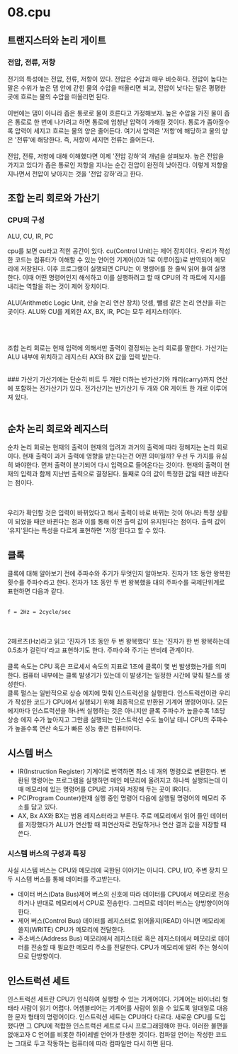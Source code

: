 # 08.cpu

## 트랜지스터와 논리 게이트

### 전압, 전류, 저항
전기의 특성에는 전압, 전류, 저항이 있다. 전압은 수압과 매우 비슷하다. 전압이 높다는 말은 수위가 높은 댐 안에 갇힌 물의 수압을 떠올리면 되고, 전압이 낮다는 말은 평평한 곳에 흐르는 물의 수압을 떠올리면 된다. 
<br>
<br>
이번에는 댐이 아니라 좁은 통로로 물이 흐른다고 가정해보자. 높은 수압을 가진 물이 좁은 통로로 한 번에 나가려고 하면 통로에 엄청난 압력이 가해질 것이다. 통로가 좁아질수록 압력이 세지고 흐르는 물의 양은 줄어든다. 여기서 압력은 '저항'에 해당하고 물의 양은 '전류'에 해당한다. 즉, 저항이 세지면 전류는 줄어든다.
<br>
<br>
전압, 전류, 저항에 대해 이해했다면 이제 '전압 강하'의 개념을 살펴보자. 높은 전압을 가지고 있다가 좁은 통로인 저항을 지나는 순간 전압이 완전히 낮아진다. 이렇게 저항을 지나면서 전압이 낮아지는 것을 '전압 강하'라고 한다. 


## 조합 논리 회로와 가산기

### CPU의 구성
ALU, CU, IR, PC

cpu를 보면 cu라고 적힌 공간이 있다. cu(Control Unit)는 제어 장치이다. 우리가 작성한 코드는 컴퓨터가 이해할 수 있는 언어인 기계어(0과 1로 이루어짐)로 번역되어 메모리에 저장된다. 이후 프로그램이 실행되면 CPU는 이 명령어를 한 줄씩 읽어 들여 실행한다. 이때 어떤 명령어인지 해석하고 이를 실행하려고 할 때 CPU의 각 파트에 지시를 내리는 역할을 하는 것이 제어 장치이다.
<br>
<br>
ALU(Arithmetic Logic Unit, 산술 논리 연산 장치) 덧셈, 뺄셈 같은 논리 연산을 하는 곳이다. ALU와 CU를 제외한 AX, BX, IR, PC는 모두 레지스터이다. 

<br>
<br>

조합 논리 회로는 현재 입력에 의해서만 출력이 결정되는 논리 회로를 말한다. 가산기는 ALU 내부에 위치하고 레지스터 AX와 BX 값을 입력 받는다. 

<br>
### 가산기
가산기에는 단순히 비트 두 개만 더하는 반가산기와 캐리(carry)까지 연산에 포함하는 전가산기가 있다. 전가산기는 반가산기 두 개와 OR 게이트 한 개로 이루어져 있다. 

<br>
<br>

## 순차 논리 회로와 레지스터
순차 논리 회로는 현재의 출력이 현재의 입려과 과거의 출력에 따라 정해지는 논리 회로이다. 현재 출력이 과거 출력에 영향을 받는다는건 어떤 의미일까? 우선 두 가지를 유심히 봐야한다. 먼저 출력이 분기되어 다시 입력으로 들어온다는 것이다. 현재의 출력이 현재의 입력과 함께 지난번 출력으로 결정된다. 둘째로 Q의 값이 특정한 값일 때만 바뀐다는 점이다.

<br>
<br>
우리가 확인할 것은 입력이 바뀌었다고 해서 출력이 바로 바뀌는 것이 아니라 특정 상황이 되었을 때만 바뀐다는 점과 이를 통해 이전 출력 값이 유지된다는 점이다. 출력 값이 '유지'된다는 특성을 다르게 표현하면 '저장'된다고 할 수 있다.

## 클록
클록에 대해 알아보기 전에 주파수와 주기가 무엇인지 알아보자. 진자가 1초 동안 왕복한 횟수를 주파수라고 한다. 전자가 1초 동안 두 번 왕복했을 대의 주파수를 국제단위계로 표현하면 다음과 같다.
<br>
<br>
```
f = 2Hz = 2cycle/sec
```
<br>
<br>
2헤르츠(Hz)라고 읽고 '진자가 1초 동안 두 번 왕복했다' 또는 '진자가 한 번 왕복하는데 0.5초가 걸린다'라고 표현하기도 한다. 주파수와 주기는 반비례 관계이다. 

<br>
<br>
클록 속도는 CPU 혹은 프로세서 속도의 지표로 1초에 클록이 몇 번 발생했는가를 의미한다. 컴퓨터 내부에는 클록 발생기가 있는데 이 발생기는 일정한 시간에 맞춰 펄스를 생성한다. 
<br>
클록 펄스는 일반적으로 상승 에지에 맞춰 인스트럭션을 실행한다. 인스트럭션이란 우리가 작성한 코드가 CPU에서 실행되기 위해 최종적으로 반환된 기계어 명령어이다. 모든 에지마다 인스트럭션을 하나씩 실행하는 것은 아니지만 클록 주파수가 높을수록 1초당 상승 에지 수가 높아지고 그만큼 실행되는 인스트럭션 수도 늘어날 테니 CPU의 주파수가 높을수록 연산 속도가 빠른 성능 좋은 컴퓨터이다.

## 시스템 버스
* IR(Instruction Register) 기계어로 번역하면 최소 네 개의 명령으로 변환한다. 변환된 명령어는 프로그램을 실행하면 메인 메모리에 올려지고 하나씩 실행되는데 이때 메모리에 있는 명령어를 CPU로 가져와 저장해 두는 곳이 IR이다.
* PC(Program Counter)현재 실행 중인 명령어 다음에 실행될 명령어의 메모리 주소를 담고 있다.
* AX, Bx AX와 BX는 범용 레지스터라고 부른다. 주로 메모리에서 읽어 들인 데이터를 저장했다가 ALU가 연산할 때 피연산자로 전달하거나 연산 결과 값을 저장할 때 쓴다.

### 시스템 버스의 구성과 특징
사실 시스템 버스는 CPU와 메모리에 국한된 이야기는 아니다. CPU, I/O, 주변 장치 모두 시스템 버스를 통해 데이터를 주고받는다.

* 데이터 버스(Data Bus)제어 버스의 신호에 따라 데이터를 CPU에서 메모리로 전송하거나 반대로 메모리에서 CPU로 전송한다. 그러므로 데이터 버스는 양방향이어야 한다.
* 제어 버스(Control Bus) 데이터를 레지스터로 읽어올지(READ) 아니면 메모리에 쓸지(WRITE) CPU가 메모리에 전달한다.
* 주소버스(Address Bus) 메모리에서 레지스터로 혹은 레지스터에서 메모리로 데이터를 전송할 때 필요한 메모리 주소를 전달한다. CPU가 메모리에 알려 주는 형식이므로 단방향이다.


## 인스트럭션 세트

인스트럭션 세트란 CPU가 인식하여 실행할 수 있는 기계어이다. 기계어는 바이너리 형태라 사람이 읽기 어렵다. 어셈블리어는 기계어를 사람이 읽을 수 있도록 일대일로 대응한 문자 형태의 명령어이다. 인스트럭션 세트는 CPU마다 다르다. 새로운 CPU를 도입했다면 그 CPU에 적합한 인스트럭션 세트로 다시 프로그래밍해야 한다. 이러한 불편을 없애고자 C 언어를 비롯한 하이레벨 언어가 탄생한 것이다. 컴파일 언어는 작성한 코드는 그대로 두고 작동하는 컴퓨터에 따라 컴파일만 다시 하면 된다.